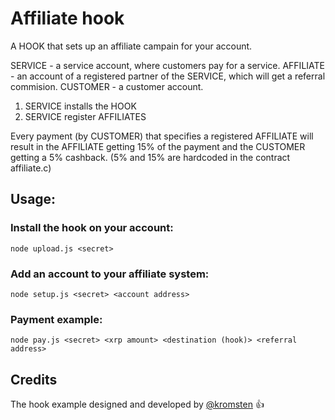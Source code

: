 # Affiliate hook 

A HOOK that sets up an affiliate campain for your account.

SERVICE - a service account, where customers pay for a service.
AFFILIATE - an account of a registered partner of the SERVICE, which will get a referral commision. 
CUSTOMER - a customer account.

1. SERVICE installs the HOOK
2. SERVICE register AFFILIATES

Every payment (by CUSTOMER) that specifies a registered AFFILIATE will result in the AFFILIATE getting 15% of the payment and the CUSTOMER getting a 5% cashback.
(5% and 15% are hardcoded in the contract affiliate.c)

## Usage:

### Install the hook on your account:
```
node upload.js <secret> 
```

### Add an account to your affiliate system:

```
node setup.js <secret> <account address>
```

### Payment example:
```
node pay.js <secret> <xrp amount> <destination (hook)> <referral address>
```

## Credits
The hook example designed and developed by [@kromsten](https://github.com/kromsten) 👍 
